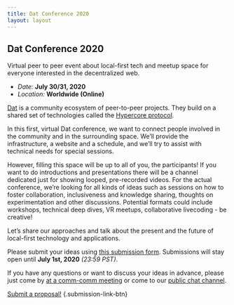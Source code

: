 ```yaml
---
title: Dat Conference 2020
layout: layout
---
```


## Dat Conference 2020

Virtual peer to peer event about local-first tech and meetup space for everyone interested in the decentralized web.

- _Date:_ **July 30/31, 2020**
- _Location:_ **Worldwide (Online)**

[Dat](https://dat.foundation) is a community ecosystem of peer-to-peer projects. They build on a shared set of technologies called the [Hypercore protocol](https://hypercore-protocol.org). 

In this first, virtual Dat conference, we want to connect people involved in the community and in the surrounding space. We’ll provide the infrastructure, a website and a schedule, and we’ll try to assist with technical needs for special sessions.

However, filling this space will be up to all of you, the participants! If you want to do introductions and presentations there will be a channel dedicated just for showing looped, pre-recorded videos. For the actual conference, we’re looking for all kinds of ideas such as sessions on how to foster collaboration, inclusiveness and knowledge sharing, thoughts on experimentation and other discussions. Potential formats could include workshops, technical deep dives, VR meetups, collaborative livecoding - be creative!

Let’s share our approaches and talk about the present and the future of local-first technology and applications.

Please submit your ideas using [this submission form][gform-submissions]. Submissions will stay open until **July 1st, 2020** _(23:59 PST)_. 

If you have any questions or want to discuss your ideas in advance, please just come by [at a comm-comm meeting](https://github.com/datproject/comm-comm/issues?q=is%3Aissue+is%3Aopen+label%3Ameeting) or come to our [public chat channel](https://dat.foundation/community/chat/).

[Submit a proposal!][gform-submissions] {.submission-link-btn}


  [gform-submissions]: https://forms.gle/cdGu39dxqSQRdcJCA
  [new-propsal-ghissue]: https://github.com/datproject/public-events/issues/new?assignees=&labels=proposal&template=proposal.md&title=

